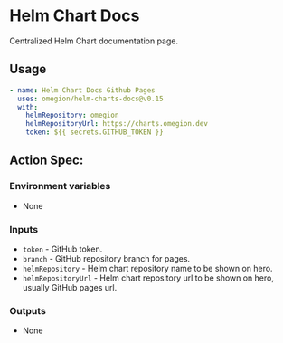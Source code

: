 # Helm Chart Docs

Centralized Helm Chart documentation page.

## Usage

```yaml
- name: Helm Chart Docs Github Pages
  uses: omegion/helm-charts-docs@v0.15
  with:
    helmRepository: omegion
    helmRepositoryUrl: https://charts.omegion.dev
    token: ${{ secrets.GITHUB_TOKEN }}
```

## Action Spec:

### Environment variables

- None

### Inputs

- `token`   - GitHub token.
- `branch`  - GitHub repository branch for pages.
- `helmRepository`  - Helm chart repository name to be shown on hero.
- `helmRepositoryUrl`  - Helm chart repository url to be shown on hero, usually GitHub pages url.

### Outputs

- None

